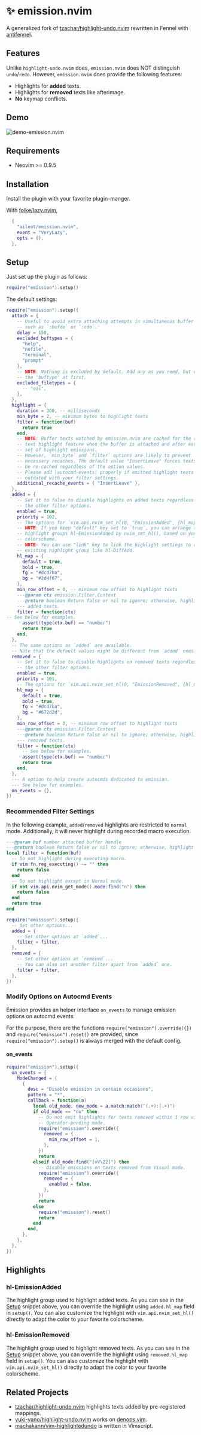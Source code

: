 # ✨ emission.nvim

A generalized fork of
[tzachar/highlight-undo.nvim]
rewritten in Fennel with
[antifennel].

## Features

Unlike `highlight-undo.nvim` does, `emission.nvim` does NOT distinguish
`undo`/`redo`.
However, `emission.nvim` does provide the following features:

- Highlights for **added** texts.
- Highlights for **removed** texts like afterimage.
- **No** keymap conflicts.

<!-- panvimdoc-ignore-start -->

## Demo

![demo-emission.nvim](https://github.com/user-attachments/assets/31abf6b7-f970-4afa-990f-6547d774999c)

<!-- panvimdoc-ignore-end -->

## Requirements

- Neovim >= 0.9.5

## Installation

Install the plugin with your favorite plugin-manger.

With [folke/lazy.nvim],

```lua
  {
    "aileot/emission.nvim",
    event = "VeryLazy",
    opts = {},
  },
```

## Setup

Just set up the plugin as follows:

```lua
require("emission").setup()
```

The default settings:

```lua
require("emission").setup({
  attach = {
    -- Useful to avoid extra attaching attempts in simultaneous buffer editing
    -- such as `:bufdo` or `:cdo`.
    delay = 150,
    excluded_buftypes = {
      "help",
      "nofile",
      "terminal",
      "prompt"
    },
    -- NOTE: Nothing is excluded by default. Add any as you need, but check
    -- the 'buftype' at first.
    excluded_filetypes = {
      -- "oil",
    },
  },
  highlight = {
    duration = 300, -- milliseconds
    min_byte = 2, -- minimum bytes to highlight texts
    filter = function(buf)
      return true
    end,
    -- NOTE: Buffer texts watched by emission.nvim are cached for the removed
    -- text highlight feature when the buffer is attached and after each
    -- set of highlight emissions.
    -- However, `min_byte` and `filter` options are likely to prevent
    -- necessary recaches. The default value "InsertLeave" forces texts to
    -- be re-cached regardless of the option values.
    -- Please add |autocmd-events| properly if emitted highlight texts are
    -- outdated with your filter settings.
    additional_recache_events = { "InsertLeave" },
  },
  added = {
    -- Set it to false to disable highlights on added texts regardless of
    -- the other filter options.
    enabled = true,
    priority = 102,
    -- The options for `vim.api.nvim_set_hl(0, "EmissionAdded", {hl_map})`.
    -- NOTE: If you keep "default" key set to `true`, you can arrange the
    -- highlight groups hl-EmissionAdded by nvim_set_hl(), based on your
    -- colorscheme.
    -- NOTE: You can use "link" key to link the highlight settings to an
    -- existing highlight group like hl-DiffAdd.
    hl_map = {
      default = true,
      bold = true,
      fg = "#dcd7ba",
      bg = "#2d4f67",
    },
    min_row_offset = 0, -- minimum row offset to highlight texts
    ---@param ctx emission.Filter.Context
    ---@return boolean Return false or nil to ignore; otherwise, highlight
    --- added texts.
    filter = function(ctx)
-- See below for examples.
      assert(type(ctx.buf) == "number")
      return true
    end,
  },
  -- The same options as `added` are available.
  -- Note that the default values might be different from `added` ones.
  removed = {
    -- Set it to false to disable highlights on removed texts regardless of
    -- the other filter options.
    enabled = true,
    priority = 101,
    -- The options for `vim.api.nvim_set_hl(0, "EmissionRemoved", {hl_map})`.
    hl_map = {
      default = true,
      bold = true,
      fg = "#dcd7ba",
      bg = "#672d2d",
    },
    min_row_offset = 0, -- minimum row offset to highlight texts
    ---@param ctx emission.Filter.Context
    ---@return boolean Return false or nil to ignore; otherwise, highlight
    --- removed texts.
    filter = function(ctx)
      -- See below for examples.
      assert(type(ctx.buf) == "number")
      return true
    end,
  },
  --- A option to help create autocmds dedicated to emission.
  --- See below for examples.
  on_events = {},
})
```

### Recommended Filter Settings

In the following example, `added`/`removed` highlights are restricted to
`normal` mode. Additionally, it will never highlight during recorded macro
execution.

```lua
---@param buf number attached buffer handle
---@return boolean Return false or nil to ignore; otherwise, highlight texts
local filter = function(buf)
  -- Do not highlight during executing macro.
  if vim.fn.reg_executing() ~= "" then
    return false
  end
  -- Do not highlight except in Normal mode.
  if not vim.api.nvim_get_mode().mode:find("n") then
    return false
  end
  return true
end

require("emission").setup({
  -- Set other options...
  added = {
    -- Set other options at `added`...
    filter = filter,
  },
  removed = {
    -- Set other options at `removed`...
    -- You can also set another filter apart from `added` one.
    filter = filter,
  },
})
```

### Modify Options on Autocmd Events

Emission provides an helper interface `on_events`
to manage emission options on autocmd events.

For the purpose, there are the functions
`require("emission").override({})`
and
`require("emission").reset()`
are provided,
since `require("emission").setup()` is always merged with the default config.

#### on_events

```lua
require("emission").setup({
  on_events = {
    ModeChanged = {
      {
        desc = "Disable emission in certain occasions",
        pattern = "*",
        callback = function(a)
          local old_mode, new_mode = a.match:match("(.+):(.+)")
          if old_mode == "no" then
            -- Do not emit highlights for texts removed within 1 row via
            -- Operator-pending mode.
            require("emission").override({
              removed = {
                min_row_offset = 1,
              },
            })
            return
          elseif old_mode:find("[vV\22]") then
            -- Disable emissions on texts removed from Visual mode.
            require("emission").override({
              removed = {
                enabled = false,
              },
            })
            return
          else
            require("emission").reset()
            return
          end
        end,
      },
    },
  },
})
```

## Highlights

### hl-EmissionAdded

The highlight group used to highlight added texts.
As you can see in the [Setup](#setup) snippet above, you can override the highlight
using `added.hl_map` field in `setup()`.
You can also customize the highlight with `vim.api.nvim_set_hl()` directly
to adapt the color to your favorite colorscheme.

### hl-EmissionRemoved

The highlight group used to highlight removed texts.
As you can see in the [Setup](#setup) snippet above, you can override the highlight
using `removed.hl_map` field in `setup()`.
You can also customize the highlight with `vim.api.nvim_set_hl()` directly
to adapt the color to your favorite colorscheme.

## Related Projects

- [tzachar/highlight-undo.nvim]
  highlights texts added by pre-registered mappings.
- [yuki-yano/highlight-undo.nvim]
  works on [denops.vim].
- [machakann/vim-highlightedundo]
  is written in Vimscript.

[antifennel]: https://git.sr.ht/~technomancy/antifennel
[denops.vim]: https://github.com/vim-denops/denops.vim
[folke/lazy.nvim]: https://github.com/folke/lazy.nvim
[tzachar/highlight-undo.nvim]: https://github.com/tzachar/highlight-undo.nvim
[yuki-yano/highlight-undo.nvim]: https://github.com/yuki-yano/highlight-undo.nvim
[machakann/vim-highlightedundo]: https://github.com/machakann/vim-highlightedundo
